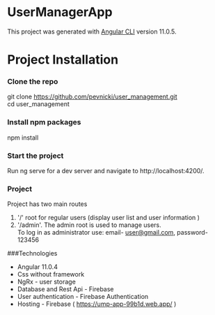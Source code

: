 # UserManagerApp

This project was generated with [Angular CLI](https://github.com/angular/angular-cli) version 11.0.5.
# Project Installation
 ### Clone the repo

 git clone https://github.com/pevnicki/user_management.git <br/>
 cd user_management

### Install npm packages

npm install

### Start the project

Run ng serve for a dev server and navigate to http://localhost:4200/.

### Project 

 Project has two main routes
 1.  '/' root for regular users (display user list and user information )
 2. '/admin'. The admin root is used to manage users. <br/>
 To log in as administrator use: email- user@gmail.com, password- 123456

###Technologies
 - Angular 11.0.4
 - Css without framework
 - NgRx - user storage
 - Database and Rest Api - Firebase
 - User authentication - Firebase Authentication
 - Hosting - Firebase ( https://ump-app-99b1d.web.app/ )

